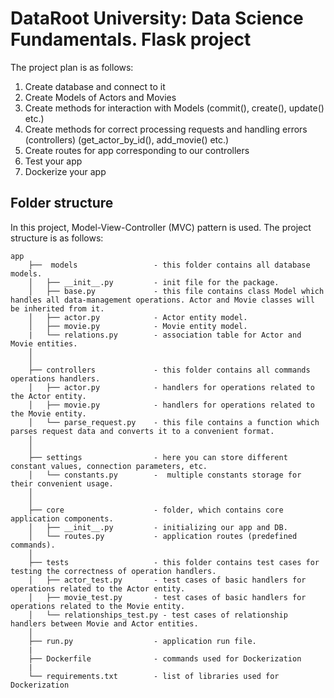 # DataRoot University: Data Science Fundamentals. Flask project

The project plan is as follows:

1. Create database and connect to it
2. Create Models of Actors and Movies
3. Create methods for interaction with Models (commit(), create(), update() etc.)
4. Create methods for correct processing requests and handling errors (controllers) (get_actor_by_id(), add_movie()
   etc.)
5. Create routes for app corresponding to our controllers
6. Test your app
7. Dockerize your app

## Folder structure

In this project, Model-View-Controller (MVC) pattern is used. The project structure is as follows:

```
app
    ├──  models                 - this folder contains all database models.
    │   ├── __init__.py         - init file for the package.
    │   ├── base.py             - this file contains class Model which handles all data-management operations. Actor and Movie classes will be inherited from it.
    │   ├── actor.py            - Actor entity model.
    │   ├── movie.py            - Movie entity model.
    |   └── relations.py        - association table for Actor and Movie entities. 
    │
    │
    ├── controllers             - this folder contains all commands operations handlers.
    │   ├── actor.py            - handlers for operations related to the Actor entity.
    │   ├── movie.py            - handlers for operations related to the Movie entity.
    │   └── parse_request.py    - this file contains a function which parses request data and converts it to a convenient format.
    │   
    │   
    ├── settings                - here you can store different constant values, connection parameters, etc.
    │   └── constants.py        -  multiple constants storage for their convenient usage.
    │ 
    │ 
    ├── core                    - folder, which contains core application components.
    │   ├── __init__.py         - initializing our app and DB.
    │   └── routes.py           - application routes (predefined commands).
    │
    ├── tests                   - this folder contains test cases for testing the correctness of operation handlers.
    │   ├── actor_test.py       - test cases of basic handlers for operations related to the Actor entity.
    │   ├── movie_test.py       - test cases of basic handlers for operations related to the Movie entity.
    │   └── relationships_test.py - test cases of relationship handlers between Movie and Actor entities.
    │   
    ├── run.py                  - application run file.
    |
    ├── Dockerfile				- commands used for Dockerization
    |
    └── requirements.txt		- list of libraries used for Dockerization
```